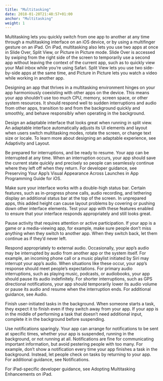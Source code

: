 ```yaml
---
title: "Multitasking"
date: 2018-01-28T21:48:57+01:00
anchor: "Multitasking"
weight: 1
---
```


Multitasking lets you quickly switch from one app to another at any time through a multitasking interface on an iOS device, or by using a multifinger gesture on an iPad. On iPad, multitasking also lets you use two apps at once in Slide Over, Split View, or Picture in Picture mode. Slide Over is accessed by swiping from the right side of the screen to temporarily use a second app without leaving the context of the current app, such as to quickly view your Mail inbox while you’re using Safari. Split View lets you use two side-by-side apps at the same time, and Picture in Picture lets you watch a video while working in another app.

Designing an app that thrives in a multitasking environment hinges on your app harmoniously coexisting with other apps on the device. This means your app shouldn’t use too much CPU, memory, screen space, or other system resources. It should respond well to sudden interruptions and audio from other apps, transition to and from the background quickly and smoothly, and behave responsibly when operating in the background.

Design an adaptable interface that looks great when running in split view. An adaptable interface automatically adjusts its UI elements and layout when users switch multitasking modes, rotate the screen, or change text size or locale. To learn more about designing an adaptable experience, see Adaptivity and Layout.

Be prepared for interruptions, and be ready to resume. Your app can be interrupted at any time. When an interruption occurs, your app should save the current state quickly and precisely so people can seamlessly continue where they left off when they return. For developer guidance, see Preserving Your App’s Visual Appearance Across Launches in App Programming Guide for iOS.

Make sure your interface works with a double-high status bar. Certain features, such as in-progress phone calls, audio recording, and tethering display an additional status bar at the top of the screen. In unprepared apps, this added height can cause layout problems by covering or pushing down other interface elements. Test your app with these features enabled to ensure that your interface responds appropriately and still looks great.

Pause activity that requires attention or active participation. If your app is a game or a media-viewing app, for example, make sure people don’t miss anything when they switch to another app. When they switch back, let them continue as if they’d never left.

Respond appropriately to external audio. Occasionally, your app’s audio may be interrupted by audio from another app or the system itself. For example, an incoming phone call or a music playlist initiated by Siri may interrupt your app’s audio. When situations like these occur, your app’s response should meet people’s expectations. For primary audio interruptions, such as playing music, podcasts, or audiobooks, your app should pause its audio indefinitely. For shorter interruptions, such as GPS directional notifications, your app should temporarily lower its audio volume or pause its audio and resume when the interruption ends. For additional guidance, see Audio.

Finish user-initiated tasks in the background. When someone starts a task, they expect it to finish even if they switch away from your app. If your app is in the middle of performing a task that doesn’t need additional input, complete it in the background before suspending.

Use notifications sparingly. Your app can arrange for notifications to be sent at specific times, whether your app is suspended, running in the background, or not running at all. Notifications are fine for communicating important information, but avoid pestering people with too many. For example, don’t show a notification every time your app finishes a task in the background. Instead, let people check on tasks by returning to your app. For additional guidance, see Notifications.

For iPad-specific developer guidance, see Adopting Multitasking Enhancements on iPad.